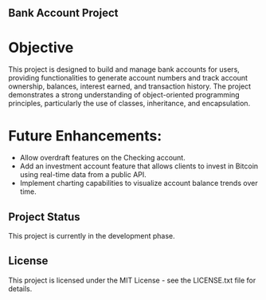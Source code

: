 ## Bank Account Project

# Objective
This project is designed to build and manage bank accounts for users, providing functionalities to generate account numbers and track account ownership, balances, interest earned, and transaction history. The project demonstrates a strong understanding of object-oriented programming principles, particularly the use of classes, inheritance, and encapsulation.

# Future Enhancements:
- Allow overdraft features on the Checking account.
- Add an investment account feature that allows clients to invest in Bitcoin using real-time data from a public API.
- Implement charting capabilities to visualize account balance trends over time.

## Project Status
This project is currently in the development phase. 

## License
This project is licensed under the MIT License - see the LICENSE.txt file for details.